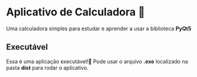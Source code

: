 # Aplicativo de Calculadora 🧮
Uma calculadora simples para estudar e aprender a usar a biblioteca **PyQt5**

## Executável
Essa é uma aplicação executável!🤩
Pode usar o arquivo **.exe** localizado na pasta **dist** para rodar o aplicativo.
